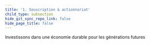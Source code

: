 ```yaml
---
title: '1. Souscription & actionnariat'
child_type: subsection
hide_git_sync_repo_link: false
hide_page_title: false
---
```


Investissons dans une économie durable pour les générations futures
